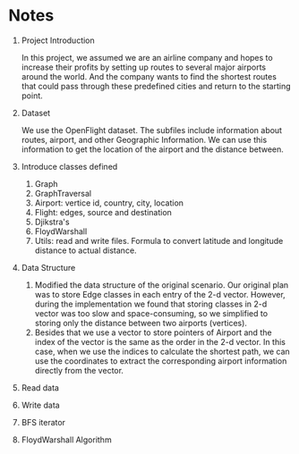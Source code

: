 # Notes

1. Project Introduction

   In this project, we assumed we are an airline company and hopes to increase their profits by setting up routes to several major airports around the world. And the company wants to find the shortest routes that could pass through these predefined cities and return to the starting point.  

2. Dataset

   We use the OpenFlight dataset. The subfiles include information about routes, airport, and other Geographic Information. We can use this information to get the location of the airport and the distance between.

3. Introduce classes defined

   1. Graph
   2. GraphTraversal
   3. Airport: vertice id, country, city, location
   4. Flight: edges, source and destination
   5. Djikstra's
   6. FloydWarshall
   7. Utils: read and write files. Formula to convert latitude and longitude distance to actual distance.

4. Data Structure

   1. Modified the data structure of the original scenario. Our original plan was to store Edge classes in each entry of the 2-d vector. However, during the implementation we found that storing classes in 2-d vector was too slow and space-consuming, so we simplified to storing only the distance between two airports (vertices).
   2. Besides that we use a vector to store pointers of Airport and the index of the vector is the same as the order in the 2-d vector. In this case, when we use the indices to calculate the shortest path, we can use the coordinates to extract the corresponding airport information directly from the vector.

5. Read data

6. Write data

7. BFS iterator

8. FloydWarshall Algorithm
